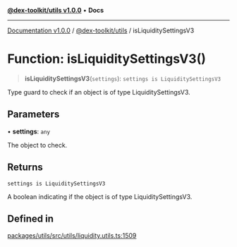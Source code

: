 [**@dex-toolkit/utils v1.0.0**](../README.md) • **Docs**

***

[Documentation v1.0.0](../../../packages.md) / [@dex-toolkit/utils](../README.md) / isLiquiditySettingsV3

# Function: isLiquiditySettingsV3()

> **isLiquiditySettingsV3**(`settings`): `settings is LiquiditySettingsV3`

Type guard to check if an object is of type LiquiditySettingsV3.

## Parameters

• **settings**: `any`

The object to check.

## Returns

`settings is LiquiditySettingsV3`

A boolean indicating if the object is of type LiquiditySettingsV3.

## Defined in

[packages/utils/src/utils/liquidity.utils.ts:1509](https://github.com/niZmosis/dex-toolkit/blob/3d8b41b44787b30fbea5de3ab4737662ffb61bc8/packages/utils/src/utils/liquidity.utils.ts#L1509)
